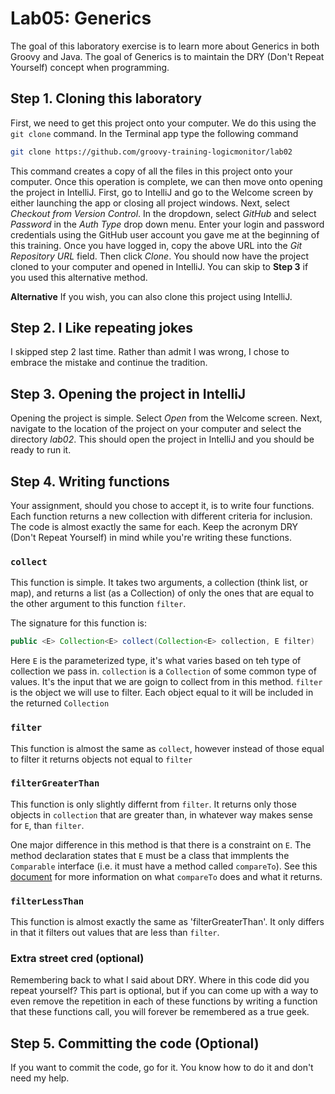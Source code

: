 # Lab05: Generics

The goal of this laboratory exercise is to learn more about Generics in both Groovy and Java. The goal of Generics is to maintain the DRY (Don't Repeat Yourself) concept when programming.
## Step 1. Cloning this laboratory

First, we need to get this project onto your computer. We do this using the `git clone` command. In the Terminal app type the following command

```bash
git clone https://github.com/groovy-training-logicmonitor/lab02
```

This command creates a copy of all the files in this project onto your computer. Once this operation is complete, we can then move onto opening the project in IntelliJ. First, go to IntelliJ and go to the Welcome screen by either launching the app or closing all project windows. Next, select *Checkout from Version Control*. In the dropdown, select *GitHub* and select *Password* in the *Auth Type* drop down menu. Enter your login and password credentials using the GitHub user account you gave me at the beginning of this training. Once you have logged in, copy the above URL into the *Git Repository URL* field. Then click *Clone*. You should now have the project cloned to your computer and opened in IntelliJ. You can skip to **Step 3** if you used this alternative method.

**Alternative** If you wish, you can also clone this project using IntelliJ.

## Step 2. I Like repeating jokes

I skipped step 2 last time. Rather than admit I was wrong, I chose to embrace the mistake and continue the tradition.

## Step 3. Opening the project in IntelliJ

Opening the project is simple. Select *Open* from the Welcome screen. Next, navigate to the location of the project on your computer and select the directory *lab02*. This should open the project in IntelliJ and you should be ready to run it.

## Step 4. Writing functions

Your assignment, should you chose to accept it, is to write four functions. Each function returns a new collection with different criteria for inclusion. The code is almost exactly the same for each. Keep the acronym DRY (Don't Repeat Yourself) in mind while you're writing these functions.

### `collect`

This function is simple. It takes two arguments, a collection (think list, or map), and returns a list (as a Collection) of only the ones that are equal to the other argument to this function `filter`.

The signature for this function is:

```java
public <E> Collection<E> collect(Collection<E> collection, E filter)
```

Here `E` is the parameterized type, it's what varies based on teh type of collection we pass in. `collection` is a `Collection` of some common type of values. It's the input that we are goign to collect from in this method. `filter` is the object we will use to filter. Each object equal to it will be included in the returned `Collection`

### `filter`

This function is almost the same as `collect`, however instead of those equal to filter it returns objects not equal to `filter`

### `filterGreaterThan`

This function is only slightly differnt from `filter`. It returns only those objects in `collection` that are greater than, in whatever way makes sense for `E`, than `filter`. 

One major difference in this method is that there is a constraint on `E`. The method declaration states that `E` must be a class that immplents the `Comparable` interface (i.e. it must have a method called `compareTo`). See this [document](https://docs.oracle.com/javase/8/docs/api/java/lang/Comparable.html) for more information on what `compareTo` does and what it returns. 

### `filterLessThan`

This function is almost exactly the same as 'filterGreaterThan'. It only differs in that it filters out values that are less than `filter`.
### Extra street cred (optional)

Remembering back to what I said about DRY. Where in this code did you repeat yourself? This part is optional, but if you can come up with a way to even remove the repetition in each of these functions by writing a function that these functions call, you will forever be remembered as a true geek.

## Step 5. Committing the code (Optional)

If you want to commit the code, go for it. You know how to do it and don't need my help.
